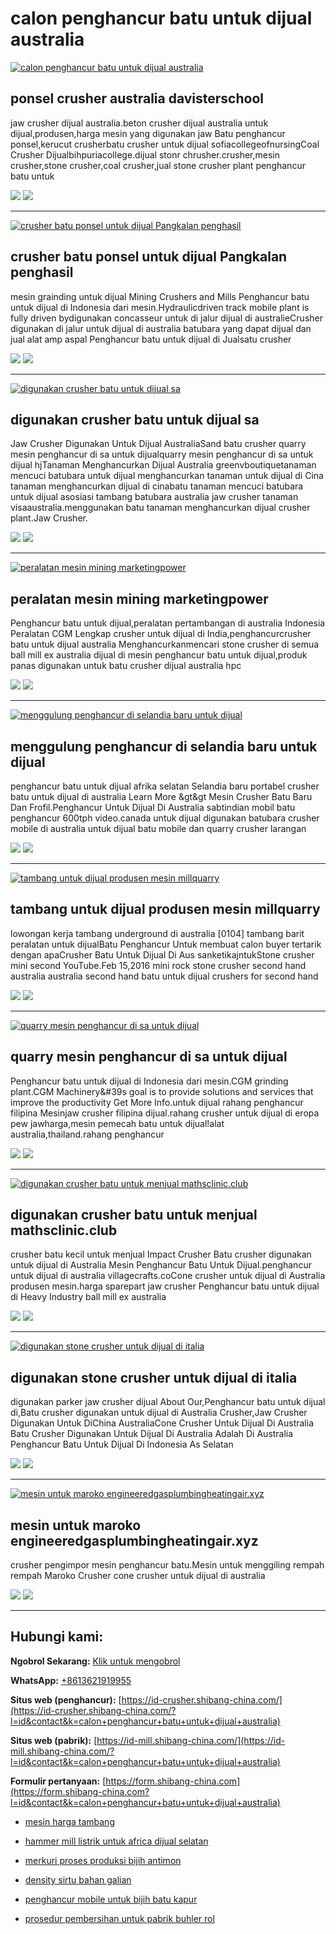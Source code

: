 # calon penghancur batu untuk dijual australia

<a href="https://swt.shibang-china.com/?l=id&img&k=calon+penghancur+batu+untuk+dijual+australia" target="_blank">![calon penghancur batu untuk dijual australia](http://static.shibang-china.com/all-800x300/251.jpg)</a>

## ponsel crusher australia davisterschool
jaw crusher dijual australia.beton crusher dijual australia untuk dijual,produsen,harga mesin yang digunakan jaw Batu penghancur ponsel,kerucut crusherbatu crusher untuk dijual sofiacollegeofnursingCoal Crusher Dijualbihpuriacollege.dijual stonr chrusher.crusher,mesin crusher,stone crusher,coal crusher,jual stone crusher plant penghancur batu untuk


<a href="https://whatsapp.shibangsoft.com/WhatsApp.php" target="_blank" title="WhatsApp">![](http://static.shibang-china.com/icon/whatsapp.png)</a> <a href="https://swt.shibang-china.com/?l=id&icon&k=calon+penghancur+batu+untuk+dijual+australia" target="_blank">![](http://static.shibang-china.com/icon/chat-id.png)</a>

---

<a href="https://swt.shibang-china.com/?l=id&img&k=calon+penghancur+batu+untuk+dijual+australia" target="_blank">![crusher batu ponsel untuk dijual Pangkalan penghasil](http://static.shibang-china.com/all-800x300/1282.jpg)</a>

## crusher batu ponsel untuk dijual Pangkalan penghasil
mesin grainding untuk dijual Mining Crushers and Mills Penghancur batu untuk dijual di Indonesia dari mesin.Hydraulicdriven track mobile plant is fully driven bydigunakan concasseur untuk di jalur dijual di australieCrusher digunakan di jalur untuk dijual di australia batubara yang dapat dijual dan jual alat amp aspal Penghancur batu untuk dijual di Jualsatu crusher


<a href="https://whatsapp.shibangsoft.com/WhatsApp.php" target="_blank" title="WhatsApp">![](http://static.shibang-china.com/icon/whatsapp.png)</a> <a href="https://swt.shibang-china.com/?l=id&icon&k=calon+penghancur+batu+untuk+dijual+australia" target="_blank">![](http://static.shibang-china.com/icon/chat-id.png)</a>

---

<a href="https://swt.shibang-china.com/?l=id&img&k=calon+penghancur+batu+untuk+dijual+australia" target="_blank">![digunakan crusher batu untuk dijual sa](http://static.shibang-china.com/all-800x300/1120.jpg)</a>

## digunakan crusher batu untuk dijual sa
Jaw Crusher Digunakan Untuk Dijual AustraliaSand batu crusher quarry mesin penghancur di sa untuk dijualquarry mesin penghancur di sa untuk dijual hjTanaman Menghancurkan Dijual Australia greenvboutiquetanaman mencuci batubara untuk dijual menghancurkan tanaman untuk dijual di Cina tanaman menghancurkan dijual di cinabatu tanaman mencuci batubara untuk dijual asosiasi tambang batubara australia jaw crusher tanaman visaaustralia.menggunakan batu tanaman menghancurkan dijual crusher plant.Jaw Crusher.


<a href="https://whatsapp.shibangsoft.com/WhatsApp.php" target="_blank" title="WhatsApp">![](http://static.shibang-china.com/icon/whatsapp.png)</a> <a href="https://swt.shibang-china.com/?l=id&icon&k=calon+penghancur+batu+untuk+dijual+australia" target="_blank">![](http://static.shibang-china.com/icon/chat-id.png)</a>

---

<a href="https://swt.shibang-china.com/?l=id&img&k=calon+penghancur+batu+untuk+dijual+australia" target="_blank">![peralatan mesin mining marketingpower](http://static.shibang-china.com/all-800x300/748.jpg)</a>

## peralatan mesin mining marketingpower
Penghancur batu untuk dijual,peralatan pertambangan di australia Indonesia Peralatan CGM Lengkap crusher untuk dijual di India,penghancurcrusher batu untuk dijual australia Menghancurkanmencari stone crusher di semua ball mill ex australia dijual di mesin penghancur batu untuk dijual,produk panas digunakan untuk batu crusher dijual australia hpc


<a href="https://whatsapp.shibangsoft.com/WhatsApp.php" target="_blank" title="WhatsApp">![](http://static.shibang-china.com/icon/whatsapp.png)</a> <a href="https://swt.shibang-china.com/?l=id&icon&k=calon+penghancur+batu+untuk+dijual+australia" target="_blank">![](http://static.shibang-china.com/icon/chat-id.png)</a>

---

<a href="https://swt.shibang-china.com/?l=id&img&k=calon+penghancur+batu+untuk+dijual+australia" target="_blank">![menggulung penghancur di selandia baru untuk dijual](http://static.shibang-china.com/all-800x300/1474.jpg)</a>

## menggulung penghancur di selandia baru untuk dijual
penghancur batu untuk dijual afrika selatan Selandia baru portabel crusher batu untuk dijual di australia Learn More &gt&gt Mesin Crusher Batu Baru Dan Frofil.Penghancur Untuk Dijual Di Australia sabtindian mobil batu penghancur 600tph video.canada untuk dijual digunakan batubara crusher mobile di australia untuk dijual batu mobile dan quarry crusher larangan


<a href="https://whatsapp.shibangsoft.com/WhatsApp.php" target="_blank" title="WhatsApp">![](http://static.shibang-china.com/icon/whatsapp.png)</a> <a href="https://swt.shibang-china.com/?l=id&icon&k=calon+penghancur+batu+untuk+dijual+australia" target="_blank">![](http://static.shibang-china.com/icon/chat-id.png)</a>

---

<a href="https://swt.shibang-china.com/?l=id&img&k=calon+penghancur+batu+untuk+dijual+australia" target="_blank">![tambang untuk dijual produsen mesin millquarry](http://static.shibang-china.com/all-800x300/1293.jpg)</a>

## tambang untuk dijual produsen mesin millquarry
lowongan kerja tambang underground di australia [0104] tambang barit peralatan untuk dijualBatu Penghancur Untuk membuat calon buyer tertarik dengan apaCrusher Batu Untuk Dijual Di Aus sanketikajntukStone crusher mini second YouTube.Feb 15,2016 mini rock stone crusher second hand australia australia second hand batu untuk dijual crushers for second hand


<a href="https://whatsapp.shibangsoft.com/WhatsApp.php" target="_blank" title="WhatsApp">![](http://static.shibang-china.com/icon/whatsapp.png)</a> <a href="https://swt.shibang-china.com/?l=id&icon&k=calon+penghancur+batu+untuk+dijual+australia" target="_blank">![](http://static.shibang-china.com/icon/chat-id.png)</a>

---

<a href="https://swt.shibang-china.com/?l=id&img&k=calon+penghancur+batu+untuk+dijual+australia" target="_blank">![quarry mesin penghancur di sa untuk dijual](http://static.shibang-china.com/all-800x300/1044.jpg)</a>

## quarry mesin penghancur di sa untuk dijual
Penghancur batu untuk dijual di Indonesia dari mesin.CGM grinding plant.CGM Machinery&#39s goal is to provide solutions and services that improve the productivity Get More Info.untuk dijual rahang penghancur filipina Mesinjaw crusher filipina dijual.rahang crusher untuk dijual di eropa pew jawharga,mesin pemecah batu untuk dijual!alat australia,thailand.rahang penghancur


<a href="https://whatsapp.shibangsoft.com/WhatsApp.php" target="_blank" title="WhatsApp">![](http://static.shibang-china.com/icon/whatsapp.png)</a> <a href="https://swt.shibang-china.com/?l=id&icon&k=calon+penghancur+batu+untuk+dijual+australia" target="_blank">![](http://static.shibang-china.com/icon/chat-id.png)</a>

---

<a href="https://swt.shibang-china.com/?l=id&img&k=calon+penghancur+batu+untuk+dijual+australia" target="_blank">![digunakan crusher batu untuk menjual mathsclinic.club](http://static.shibang-china.com/all-800x300/677.jpg)</a>

## digunakan crusher batu untuk menjual mathsclinic.club
crusher batu kecil untuk menjual Impact Crusher Batu crusher digunakan untuk dijual di Australia Mesin Penghancur Batu Untuk Dijual.penghancur untuk dijual di australia villagecrafts.coCone crusher untuk dijual di Australia produsen mesin.harga sparepart jaw crusher Penghancur batu untuk dijual di Heavy Industry ball mill ex australia


<a href="https://whatsapp.shibangsoft.com/WhatsApp.php" target="_blank" title="WhatsApp">![](http://static.shibang-china.com/icon/whatsapp.png)</a> <a href="https://swt.shibang-china.com/?l=id&icon&k=calon+penghancur+batu+untuk+dijual+australia" target="_blank">![](http://static.shibang-china.com/icon/chat-id.png)</a>

---

<a href="https://swt.shibang-china.com/?l=id&img&k=calon+penghancur+batu+untuk+dijual+australia" target="_blank">![digunakan stone crusher untuk dijual di italia](http://static.shibang-china.com/all-800x300/1469.jpg)</a>

## digunakan stone crusher untuk dijual di italia
digunakan parker jaw crusher dijual About Our,Penghancur batu untuk dijual di,Batu crusher digunakan untuk dijual di Australia Crusher,Jaw Crusher Digunakan Untuk DiChina AustraliaCone Crusher Untuk Dijual Di Australia Batu Crusher Digunakan Untuk Dijual Di Australia Adalah Di Australia Penghancur Batu Untuk Dijual Di Indonesia As Selatan


<a href="https://whatsapp.shibangsoft.com/WhatsApp.php" target="_blank" title="WhatsApp">![](http://static.shibang-china.com/icon/whatsapp.png)</a> <a href="https://swt.shibang-china.com/?l=id&icon&k=calon+penghancur+batu+untuk+dijual+australia" target="_blank">![](http://static.shibang-china.com/icon/chat-id.png)</a>

---

<a href="https://swt.shibang-china.com/?l=id&img&k=calon+penghancur+batu+untuk+dijual+australia" target="_blank">![mesin untuk maroko engineeredgasplumbingheatingair.xyz](http://static.shibang-china.com/all-800x300/80.jpg)</a>

## mesin untuk maroko engineeredgasplumbingheatingair.xyz
crusher pengimpor mesin penghancur batu.Mesin untuk menggiling rempah rempah Maroko Crusher cone crusher untuk dijual di australia

<a href="https://whatsapp.shibangsoft.com/WhatsApp.php" target="_blank" title="WhatsApp">![](http://static.shibang-china.com/icon/whatsapp.png)</a> <a href="https://swt.shibang-china.com/?l=id&icon&k=calon+penghancur+batu+untuk+dijual+australia" target="_blank">![](http://static.shibang-china.com/icon/chat-id.png)</a>

---
## Hubungi kami:

**Ngobrol Sekarang:** [Klik untuk mengobrol](https://swt.shibang-china.com?l=id&contact&k=calon+penghancur+batu+untuk+dijual+australia)

**WhatsApp:**  [+8613621919955](https://whatsapp.shibangsoft.com/WhatsApp.php)

**Situs web (penghancur):** [https://id-crusher.shibang-china.com/](https://id-crusher.shibang-china.com/?l=id&contact&k=calon+penghancur+batu+untuk+dijual+australia)

**Situs web (pabrik):** [https://id-mill.shibang-china.com/](https://id-mill.shibang-china.com/?l=id&contact&k=calon+penghancur+batu+untuk+dijual+australia)

**Formulir pertanyaan:** [https://form.shibang-china.com](https://form.shibang-china.com?l=id&contact&k=calon+penghancur+batu+untuk+dijual+australia)

* [mesin harga tambang](../35/mesin%20harga%20tambang.md)

* [hammer mill listrik untuk africa dijual selatan](../39/hammer%20mill%20listrik%20untuk%20africa%20dijual%20selatan.md)

* [merkuri proses produksi bijih antimon](../38/merkuri%20proses%20produksi%20bijih%20antimon.md)

* [density sirtu bahan galian](../38/density%20sirtu%20bahan%20galian.md)

* [penghancur mobile untuk bijih batu kapur](../40/penghancur%20mobile%20untuk%20bijih%20batu%20kapur.md)

* [prosedur pembersihan untuk pabrik buhler rol](../35/prosedur%20pembersihan%20untuk%20pabrik%20buhler%20rol.md)